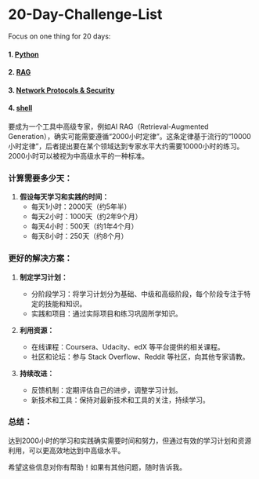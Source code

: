 # 20-Day-Challenge-List
Focus on one thing for 20 days:

#### 1. [Python](https://github.com/uwspstar/20-Day-Challenge-List/tree/main/Python)
#### 2. [RAG](https://github.com/uwspstar/20-Day-Challenge-List/tree/main/RAG)
#### 3. [Network Protocols & Security](https://github.com/uwspstar/20-Day-Challenge-List/tree/main/Network%20Protocols)
#### 4. [shell]()

要成为一个工具中高级专家，例如AI RAG（Retrieval-Augmented Generation），确实可能需要遵循“2000小时定律”。这条定律基于流行的“10000小时定律”，后者提出要在某个领域达到专家水平大约需要10000小时的练习。2000小时可以被视为中高级水平的一种标准。

### 计算需要多少天：

1. **假设每天学习和实践的时间：**
   - 每天1小时：2000天（约5年半）
   - 每天2小时：1000天（约2年9个月）
   - 每天4小时：500天（约1年4个月）
   - 每天8小时：250天（约8个月）

### 更好的解决方案：

1. **制定学习计划：**
   - 分阶段学习：将学习计划分为基础、中级和高级阶段，每个阶段专注于特定的技能和知识。
   - 实践和项目：通过实际项目和练习巩固所学知识。

2. **利用资源：**
   - 在线课程：Coursera、Udacity、edX 等平台提供的相关课程。
   - 社区和论坛：参与 Stack Overflow、Reddit 等社区，向其他专家请教。

3. **持续改进：**
   - 反馈机制：定期评估自己的进步，调整学习计划。
   - 新技术和工具：保持对最新技术和工具的关注，持续学习。

### 总结：

达到2000小时的学习和实践确实需要时间和努力，但通过有效的学习计划和资源利用，可以更高效地达到中高级水平。

希望这些信息对你有帮助！如果有其他问题，随时告诉我。
